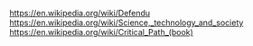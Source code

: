 https://en.wikipedia.org/wiki/Defendu
https://en.wikipedia.org/wiki/Science,_technology_and_society
https://en.wikipedia.org/wiki/Critical_Path_(book)
